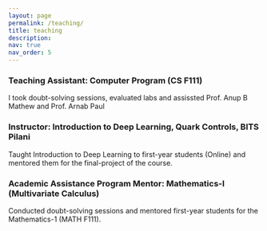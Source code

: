 ```yaml
---
layout: page
permalink: /teaching/
title: teaching
description:
nav: true
nav_order: 5
---
```


### Teaching Assistant: Computer Program (CS F111)

I took doubt-solving sessions, evaluated labs and assissted Prof. Anup B Mathew and Prof. Arnab Paul

### Instructor: Introduction to Deep Learning, Quark Controls, BITS Pilani

Taught Introduction to Deep Learning to first-year students (Online) and mentored them for the final-project of the course.

### Academic Assistance Program Mentor: Mathematics-I (Multivariate Calculus)

Conducted doubt-solving sessions and mentored first-year students for the Mathematics-1 (MATH F111).